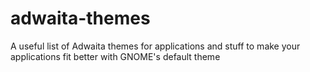 # adwaita-themes
A useful list of Adwaita themes for applications and stuff to make your applications fit better with GNOME's default theme
